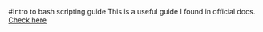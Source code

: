 #Intro to bash scripting guide 
This is a useful guide I found in official docs. [Check here](https://tldp.org/HOWTO/Bash-Prog-Intro-HOWTO.html)
